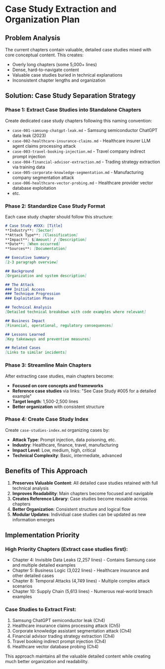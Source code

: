 # Case Study Extraction and Organization Plan

## Problem Analysis
The current chapters contain valuable, detailed case studies mixed with core conceptual content. This creates:
- Overly long chapters (some 5,000+ lines)
- Dense, hard-to-navigate content
- Valuable case studies buried in technical explanations
- Inconsistent chapter lengths and organization

## Solution: Case Study Separation Strategy

### **Phase 1: Extract Case Studies into Standalone Chapters**

Create dedicated case study chapters following this naming convention:
- `case-001-samsung-chatgpt-leak.md` - Samsung semiconductor ChatGPT data leak (2023)
- `case-002-healthcare-insurance-claims.md` - Healthcare insurer LLM agent claims processing attack
- `case-003-travel-booking-injection.md` - Travel company indirect prompt injection
- `case-004-financial-advisor-extraction.md` - Trading strategy extraction via training data
- `case-005-corporate-knowledge-segmentation.md` - Manufacturing company segmentation attack
- `case-006-healthcare-vector-probing.md` - Healthcare provider vector database exploitation
- etc.

### **Phase 2: Standardize Case Study Format**

Each case study chapter should follow this structure:

```markdown
# Case Study #XXX: [Title]
**Industry**: [Sector]  
**Attack Type**: [Classification]  
**Impact**: $[Amount] / [Description]  
**Date**: [When occurred]  
**Sources**: [Documentation]

## Executive Summary
[2-3 paragraph overview]

## Background
[Organization and system description]

## The Attack
### Initial Access
### Technique Progression  
### Exploitation Phase

## Technical Analysis
[Detailed technical breakdown with code examples where relevant]

## Business Impact
[Financial, operational, regulatory consequences]

## Lessons Learned
[Key takeaways and preventive measures]

## Related Cases
[Links to similar incidents]
```

### **Phase 3: Streamline Main Chapters**

After extracting case studies, main chapters become:
- **Focused on core concepts and frameworks**
- **Reference case studies** via links: "See Case Study #005 for a detailed example"
- **Target length**: 1,500-2,500 lines
- **Better organization** with consistent structure

### **Phase 4: Create Case Study Index**

Create `case-studies-index.md` organizing cases by:
- **Attack Type**: Prompt injection, data poisoning, etc.
- **Industry**: Healthcare, finance, travel, manufacturing
- **Impact Level**: Low, medium, high, critical
- **Technical Complexity**: Basic, intermediate, advanced

## Benefits of This Approach

1. **Preserves Valuable Content**: All detailed case studies retained with full technical analysis
2. **Improves Readability**: Main chapters become focused and navigable
3. **Creates Reference Library**: Case studies become reusable across chapters
4. **Better Organization**: Consistent structure and logical flow
5. **Modular Updates**: Individual case studies can be updated as new information emerges

## Implementation Priority

### **High Priority Chapters** (Extract case studies first):
- Chapter 4: Invisible Data Leaks (2,257 lines) - Contains Samsung case and multiple detailed examples
- Chapter 5: Business Logic (3,022 lines) - Healthcare insurance and other detailed cases
- Chapter 8: Temporal Attacks (4,749 lines) - Multiple complex attack scenarios
- Chapter 10: Supply Chain (5,613 lines) - Numerous real-world breach examples

### **Case Studies to Extract First**:
1. Samsung ChatGPT semiconductor leak (Ch4)
2. Healthcare insurance claims processing attack (Ch5) 
3. Corporate knowledge assistant segmentation attack (Ch4)
4. Financial advisor trading strategy extraction (Ch4)
5. Travel booking indirect prompt injection (Ch4)
6. Healthcare vector database probing (Ch4)

This approach maintains all the valuable detailed content while creating much better organization and readability.